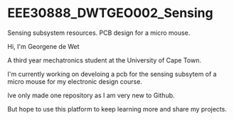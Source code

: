 # EEE30888_DWTGEO002_Sensing
Sensing subsystem resources. PCB design for a micro mouse.

Hi, I'm Georgene de Wet

A third year mechatronics student at the University of Cape Town.

I'm currently working on develoing a pcb for the sensing subsytem of a micro mouse for my electronic design course. 

Ive only made one repository as I am very new to Github. 

But hope to use this platform to keep learning more and share my projects.
